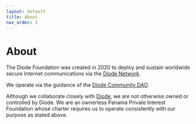 ```yaml
---
layout: default
title: About
nav_order: 1
---
```


# About


The Diode Foundation was created in 2020 to deploy and sustain worldwide secure Internet communications via the [Diode Network](/docs/diode_network.html).

We operate via the guidance of the [Diode Community DAO](/docs/dao.html).

Although we collaborate closely with [Diode](https://diode.io), we are not otherwise owned or controlled by Diode.  We are an ownerless Panama Private Interest Foundation whose charter requires us to operate consistently with our purpose as stated above.
